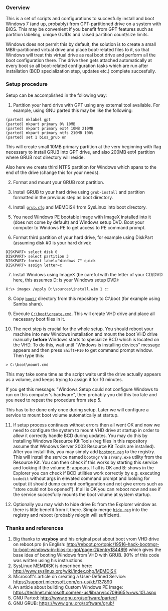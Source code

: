 ### Overview

This is a set of scripts and configurations to succesfully install and boot
Windows 7 (and up, probably) from GPT-partitioned drive on a system with BIOS.
This may be convenient if you benefit from GPT features such as partition
labeling, unique GUIDs and raised partition count/size limits.

Windows does not permit this by default, the solution is to create a small
MBR-partitioned virtual drive and place boot-related files to it, so that
Windows will treat this virtual drive as real boot drive and perform all the
boot configuration there. The drive then gets attached automatically at every
boot so all boot-related configuration tasks which are run after installation
(BCD specialization step, updates etc.) complete succesfully.


### Setup procedure

Setup can be accomplished in the following way:

1. Partition your hard drive with GPT using any external tool available. For
  example, using GNU parted this may be like the following:
  ```
  (parted) mklabel gpt
  (parted) mkpart primary 0% 10MB
  (parted) mkpart primary ext4 10MB 210MB
  (parted) mkpart primary ntfs 210MB 100%
  (parted) set 1 bios_grub on
  ```
  This will create small 10MB primary partition at the very beginning with flag
  necessary to install GRUB into GPT drive, and also 200MB ext4 partition
  where GRUB root directory will reside.

  Also here we create third NTFS partition for Windows which spans to the end
  of the drive (change this for your needs).

2. Format and mount your GRUB root partition.

3. Install GRUB to your hard drive using `grub-install` and partition formatted
  in the previous step as boot directory.

4. Install [`grub.cfg`](grub.cfg) and MEMDISK from SysLinux into boot directory.

5. You need Windows PE bootable image with ImageX installed into it (does not
  come by default) and Windows setup DVD. Boot your computer to Windows PE to
  get access to PE command prompt.

6. Format third partition of your hard drive, for example using DiskPart
  (assuming disk #0 is your hard drive):
  ```
  DISKPART> select disk 0
  DISKPART> select partition 3
  DISKPART> format label="Windows 7" quick
  DISKPART> assign letter=c
  ```

7. Install Windows using ImageX (be careful with the letter of your CD/DVD
  here, this assumes D: is your Windows setup DVD):
  ```
  X:\> imagex /apply D:\sources\install.wim 1 c:
  ```

8. Copy [`boot/`](boot/) directory from this repository to C:\boot (for example
  using Samba share).

9. Execute [`C:\boot\create.cmd`](boot/create.cmd). This will create VHD drive
  and place all necessary boot files in it.

10. The next step is crucial for the whole setup. You should reboot your
  machine into new Windows installation and mount the boot VHD drive manually
  **before** Windows starts to specialize BCD which is located on the VHD.
  To do this, wait until "Windows is installing devices" message appears and
  then press `Shift+F10` to get command prompt window. Then type this:
  ```
  > C:\boot\mount.cmd
  ```
  This may take some time as the script waits until the drive actually appears
  as a volume, and keeps trying to assign it for 10 minutes.

  If you get this message: "Windows Setup could not configure Windows to run
  on this computer's hardware", then probably you did this too late and you
  need to repeat the procedure from step 5.

  This has to be done only once during setup. Later we will configure a service
  to mount boot volume automatically at startup.

11. If setup process continues without errors then all went OK and now we need
  to configure the system to mount VHD drive at startup in order to allow it
  correctly handle BCD during updates. You may do this by installing Windows
  Resource Kit Tools (reg files in this repository assume that Windows Server
  2003 Resource Kit Tools are installed). After you install this, you may simply
  add [`bootmgr.reg`](boot/bootmgr.reg) to the registry. This will install the
  service named `bootmgr` via `srvany.exe` utility from the Resource Kit. You
  can then check if this works by starting this service and looking if the
  volume B: appears. If all is OK and B: shows in the Explorer you can check
  if BCD utilities work correctly by e.g. executing `bcdedit` without args in
  elevated command prompt and looking for output (it should dump current
  configuration and not give errors such as "store could not be opened"). If
  all is OK you can reboot now and see if the service succesfully mounts the
  boot volume at system startup.

12. Optionally you may wish to hide drive B: from the Explorer window as there
  is little benefit from it there. Simply merge [`hide.reg`](boot/hide.reg)
  into the registry and reboot (probably relogin will sufficient).


### Thanks and references

1. Big thanks to **wzyboy** and his original post about boot vrom VHD drive
  on reboot.pro (in English: http://reboot.pro/topic/19516-hack-bootmgr-to-boot-windows-in-bios-to-gpt/page-2#entry184489)
  which gives the base idea of booting Windows from VHD with GRUB.
  90% of this code was written using his instructions.
2. SysLinux MEMDISK is described here: http://www.syslinux.org/wiki/index.php/MEMDISK
3. Microsoft's article on creating a User-Defined Service:
  https://support.microsoft.com/en-us/kb/137890
4. An article about building Custom Windows PE Image:
  https://technet.microsoft.com/en-us/library/cc709665(v=ws.10).aspx
5. GNU Parted: http://www.gnu.org/software/parted/
6. GNU GRUB: https://www.gnu.org/software/grub/
